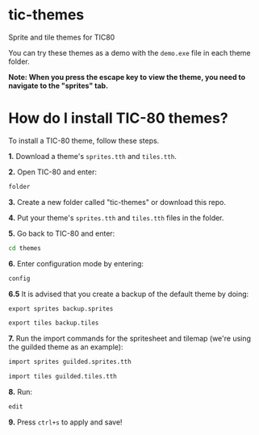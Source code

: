 # tic-themes
Sprite and tile themes for TIC80

You can try these themes as a demo with the `demo.exe` file in each theme folder.

**Note: When you press the escape key to view the theme, you need to navigate to the "sprites" tab.**

# How do I install TIC-80 themes?
To install a TIC-80 theme, follow these steps.

**1.** Download a theme's `sprites.tth` and `tiles.tth`.

**2.** Open TIC-80 and enter:
```cmd
folder
```

**3.** Create a new folder called "tic-themes" or download this repo.

**4.** Put your theme's `sprites.tth` and `tiles.tth` files in the folder.

**5.** Go back to TIC-80 and enter:
```cmd
cd themes
```

**6.** Enter configuration mode by entering:
```cmd
config
```

**6.5** It is advised that you create a backup of the default theme by doing:
```cmd
export sprites backup.sprites
```
```cmd
export tiles backup.tiles
```

**7.** Run the import commands for the spritesheet and tilemap (we're using the guilded theme as an example):
```cmd
import sprites guilded.sprites.tth
```
```cmd
import tiles guilded.tiles.tth
```

**8.** Run:
```cmd
edit
```

**9.** Press `ctrl+s` to apply and save!
